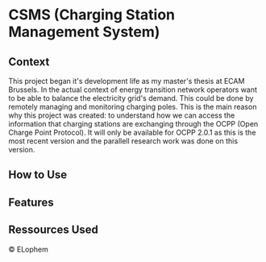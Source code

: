# CSMS (Charging Station Management System)

## Context 
This project began it's development life as my master's thesis at ECAM Brussels.
In the actual context of energy transition network operators want to be able to balance the electricity grid's demand. This could be done by remotely managing and monitoring charging poles. This is the main reason why this project was created: to understand how we can access the information that charging stations are exchanging through the OCPP (Open Charge Point Protocol). It will only be available for OCPP 2.0.1 as this is the most recent version and the parallell research work was done on this version.

## How to Use 

## Features 

## Ressources Used














&copy; ELophem